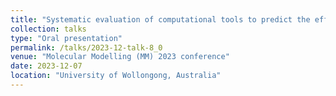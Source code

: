 ```yaml
---
title: "Systematic evaluation of computational tools to predict the effects of mutations on protein stability in the absence of experimental structures"
collection: talks
type: "Oral presentation"
permalink: /talks/2023-12-talk-8_0
venue: "Molecular Modelling (MM) 2023 conference"
date: 2023-12-07
location: "University of Wollongong, Australia"
---
```


